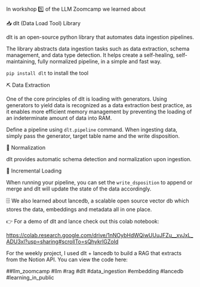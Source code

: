 In workshop 1️⃣ of the LLM Zoomcamp we learned about


📥 dlt (Data Load Tool) Library 


dlt is an open-source python library that automates data ingestion pipelines.


The library abstracts data ingestion tasks such as data extraction, schema management, and data type detection. It helps create a self-healing, self-maintaining, fully normalized pipeline, in a simple and fast way.


`pip install dlt` to install the tool 


⛏️ Data Extraction 


One of the core principles of dlt is loading with generators. Using generators to yield data is recognized as a data extraction best practice, as it enables more efficient memory management by preventing the loading of an indeterminate amount of data into RAM.


Define a pipeline using `dlt.pipeline` command. When ingesting data, simply pass the generator, target table name and the write disposition.


📏 Normalization


dlt provides automatic schema detection and normalization upon ingestion.


🔼 Incremental Loading


When running your pipeline, you can set the `write_dsposition` to append or merge and dlt will update the state of the data accordingly.


🗄️ We also learned about lancedb, a scalable open source vector db which stores the data, embeddings and metadata all in one place. 


👉 For a demo of dlt and lance check out this colab notebook: 

https://colab.research.google.com/drive/1nNOybHdWQiwUUuJFZu__xvJxL_ADU3xl?usp=sharing#scrollTo=sQhykrlGZoId


For the weekly project, I used dlt + lancedb to build a RAG that extracts from the Notion API. You can view the code here:


##llm_zoomcamp #llm #rag #dlt #data_ingestion #embedding #lancedb #learning_in_public
